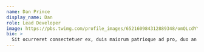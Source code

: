 ```yaml
---
name: Dan Prince
display_name: Dan
role: Lead Developer
image: https://pbs.twimg.com/profile_images/652160984312889348/omQLcdYY_400x400.jpg
bio: >
  Sit ocurreret consectetuer ex, duis maiorum patrioque ad pro, duo an saepe aliquam sensibus. Brute alterum appellantur ad usu, qui vidit tempor cotidieque at. Ei eros vidit ullamcorper usu, ad quo brute fabulas tractatos.
---
```


